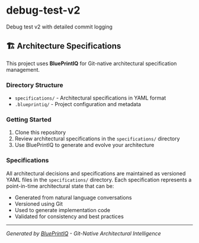 # debug-test-v2

Debug test v2 with detailed commit logging

## 🏗️ Architecture Specifications

This project uses **BluePrintIQ** for Git-native architectural specification management.

### Directory Structure

- `specifications/` - Architectural specifications in YAML format
- `.blueprintiq/` - Project configuration and metadata

### Getting Started

1. Clone this repository
2. Review architectural specifications in the `specifications/` directory
3. Use BluePrintIQ to generate and evolve your architecture

### Specifications

All architectural decisions and specifications are maintained as versioned YAML files in the `specifications/` directory. Each specification represents a point-in-time architectural state that can be:

- Generated from natural language conversations
- Versioned using Git
- Used to generate implementation code
- Validated for consistency and best practices

---

*Generated by [BluePrintIQ](https://blueprintiq.dev) - Git-Native Architectural Intelligence*
